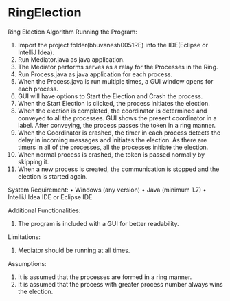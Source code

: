 # RingElection
Ring Election Algorithm
Running the Program:

1.	Import the project folder(bhuvanesh0051RE) into the IDE(Eclipse or IntelliJ Idea).
2.	Run Mediator.java as java application.
3.	The Mediator performs serves as a relay for the Processes in the Ring. 
4.	Run Process.java as java application for each process.
5.	When the Process.java is run multiple times, a GUI window opens for each process.
6.	GUI will have options to Start the Election and Crash the process. 
7.	When the Start Election is clicked, the process initiates the election.
8.	When the election is completed, the coordinator is determined and conveyed to all the processes. GUI shows the present coordinator in a label. After conveying, the process passes the token in a ring manner.
9.	When the Coordinator is crashed, the timer in each process detects the delay in incoming messages and initiates the election. As there are timers in all of the processes, all the processes initiate the election.
10.	When normal process is crashed, the token is passed normally by skipping it.
11.	When a new process is created, the communication is stopped and the election is started again.

System Requirement:
•	Windows (any version)
•	Java (minimum 1.7)
•	IntelliJ Idea IDE or Eclipse IDE


Additional Functionalities:

1.	The program is included with a GUI for better readability.

Limitations:

1.	Mediator should be running at all times. 

Assumptions:

1.	It is assumed that the processes are formed in a ring manner.
2.	It is assumed that the process with greater process number always wins the election.
